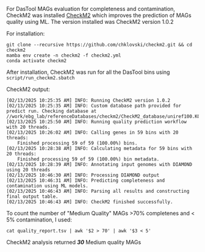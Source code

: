 For DasTool MAGs evaluation for completeness and contamination, 
CheckM2 was installed [CheckM2](https://github.com/chklovski/CheckM2) 
which improves the prediction of MAGs quality using ML. The version installed was CheckM2 version 1.0.2

For installation:
```
git clone --recursive https://github.com/chklovski/checkm2.git && cd checkm2
mamba env create -n checkm2 -f checkm2.yml
conda activate checkm2
```

After installation, CheckM2 was run for all the DasTool bins using ```script/run_checkm2.sbatch```

CheckM2 output:

```
[02/13/2025 10:25:35 AM] INFO: Running CheckM2 version 1.0.2
[02/13/2025 10:25:35 AM] INFO: Custom database path provided for predict run. Checking database at //work/ebg_lab/referenceDatabases/checkm2/CheckM2_database/uniref100.KO.1.dmnd...
[02/13/2025 10:25:50 AM] INFO: Running quality prediction workflow with 20 threads.
[02/13/2025 10:26:02 AM] INFO: Calling genes in 59 bins with 20 threads:
    Finished processing 59 of 59 (100.00%) bins.
[02/13/2025 10:28:38 AM] INFO: Calculating metadata for 59 bins with 20 threads:
    Finished processing 59 of 59 (100.00%) bin metadata.
[02/13/2025 10:28:39 AM] INFO: Annotating input genomes with DIAMOND using 20 threads
[02/13/2025 10:46:30 AM] INFO: Processing DIAMOND output
[02/13/2025 10:46:31 AM] INFO: Predicting completeness and contamination using ML models.
[02/13/2025 10:46:43 AM] INFO: Parsing all results and constructing final output table.
[02/13/2025 10:46:43 AM] INFO: CheckM2 finished successfully.
```

To count the number of "Medium Quality" MAGs >70% completenes and < 5% contamination, I used:
```
cat quality_report.tsv | awk '$2 > 70' | awk '$3 < 5'
```

CheckM2 analysis returned ***30*** Medium quality MAGs
